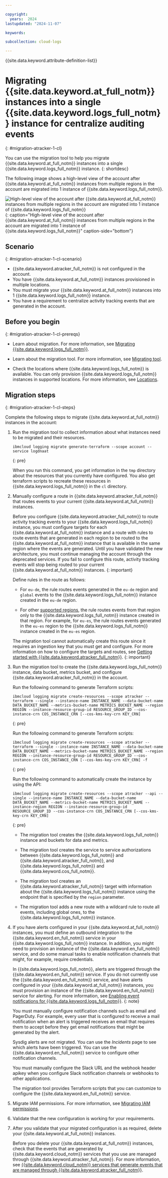 ```yaml
---

copyright:
  years:  2024
lastupdated: "2024-11-07"

keywords:

subcollection: cloud-logs

---
```


{{site.data.keyword.attribute-definition-list}}



# Migrating {{site.data.keyword.at_full_notm}} instances into a single {{site.data.keyword.logs_full_notm}} instance for centralize auditing events
{: #migration-atracker-1-cl}

You can use the migration tool to help you migrate {{site.data.keyword.at_full_notm}} instances into a single {{site.data.keyword.logs_full_notm}} instance.
{: shortdesc}

The following image shows a high-level view of the account after {{site.data.keyword.at_full_notm}} instances from multiple regions in the account are migrated into 1 instance of {{site.data.keyword.logs_full_notm}}.

![High-level view of the account after {{site.data.keyword.at_full_notm}} instances from multiple regions in the account are migrated into 1 instance of {{site.data.keyword.logs_full_notm}}](/images/migration-atracker-central.svg "Account overview of activity tracking event hanlding."){: caption="High-level view of the account after {{site.data.keyword.at_full_notm}} instances from multiple regions in the account are migrated into 1 instance of {{site.data.keyword.logs_full_notm}}" caption-side="bottom"}

## Scenario
{: #migration-atracker-1-cl-scenario}

- {{site.data.keyword.atracker_full_notm}} is not configured in the account.
- You have {{site.data.keyword.at_full_notm}} instances provisioned in multiple locations.
- You must migrate your {{site.data.keyword.at_full_notm}} instances into 1 {{site.data.keyword.logs_full_notm}} instance.
- You have a requirement to centralize activity tracking events that are generated in the account.

## Before you begin
{: #migration-atracker-1-cl-prereqs}

- Learn about migration. For more information, see [Migrating {{site.data.keyword.logs_full_notm}}](/docs/cloud-logs?topic=cloud-logs-migration-intro).

- Learn about the migration tool. For more information, see [Migrating tool](/docs/cloud-logs?topic=cloud-logs-migration-tool).

- Check the locations where {{site.data.keyword.logs_full_notm}} is available. You can only provision {{site.data.keyword.logs_full_notm}} instances in supported locations. For more information, see [Locations](/docs/cloud-logs?topic=cloud-logs-regions).

## Migration steps
{: #migration-atracker-1-cl-steps}

Complete the following steps to migrate {{site.data.keyword.at_full_notm}} instances in the account:

1. Run the migration tool to collect information about what instances need to be migrated and their resources.

    ```text
    ibmcloud logging migrate generate-terraform --scope account --service logdnaat
    ```
    {: pre}

    When you run this command, you get information in the `tmp` directory about the resources that you currently have configured. You also get terraform scripts to recreate these resources in {{site.data.keyword.logs_full_notm}} in the `cl` directory.

2. Manually configure a route in {{site.data.keyword.atracker_full_notm}} that routes events to your current {{site.data.keyword.at_full_notm}} instances.

    Before you configure {{site.data.keyword.atracker_full_notm}} to route activity tracking events to your {{site.data.keyword.logs_full_notm}} instance, you must configure targets for each {{site.data.keyword.at_full_notm}} instance and a route with rules to route events that are generated in each region to be routed to the {{site.data.keyword.at_full_notm}} instance that is available in the same region where the events are generated. Until you have validated the new architecture, you must continue managing the account through the deprecated services. If you fail to configure this route, activity tracking events will stop being routed to your current {{site.data.keyword.at_full_notm}} instances. {: important}

    Define rules in the route as follows:

    - For `eu-de`, the rule routes events generated in the `eu-de` region and `global` events to the {{site.data.keyword.logs_full_notm}} instance created in the `eu-de` region.

    - For other [supported regions](/docs/atracker?topic=atracker-regions), the rule routes events from that region only to the {{site.data.keyword.logs_full_notm}} instance created in that region. For example, for `eu-es`, the rule routes events generated in the `eu-es` region to the {{site.data.keyword.logs_full_notm}} instance created in the `eu-es` region.

    The migration tool cannot automatically create this route since it requires an ingestion key that you must get and configure. For more information on how to configure the targets and routes, see [Getting started with {{site.data.keyword.atracker_full_notm}}](/docs/atracker?topic=atracker-getting-started).
    {: important}

3. Run the migration tool to create the {{site.data.keyword.logs_full_notm}} instance, data bucket, metrics bucket, and configure {{site.data.keyword.atracker_full_notm}} in the account.

    Run the following command to generate Terraform scripts:

    ```text
    ibmcloud logging migrate create-resources --scope atracker --terraform --single --instance-name INSTANCE_NAME --data-bucket-name DATA_BUCKET_NAME --metrics-bucket-name METRICS_BUCKET_NAME --region REGION --instance-resource-group-id RESOURCE_GROUP_ID --cos-instance-crn COS_INSTANCE_CRN [--cos-kms-key-crn KEY_CRN]
    ```
    {: pre}

    Run the following command to generate Terraform scripts:

    ```text
    ibmcloud logging migrate create-resources --scope atracker --terraform --single --instance-name INSTANCE_NAME --data-bucket-name DATA_BUCKET_NAME --metrics-bucket-name METRICS_BUCKET_NAME --region REGION --instance-resource-group-id RESOURCE_GROUP_ID --cos-instance-crn COS_INSTANCE_CRN [--cos-kms-key-crn KEY_CRN] -f
    ```
    {: pre}

    Run the following command to automatically create the instance by using the API:

    ```text
    ibmcloud logging migrate create-resources --scope atracker --api --single --instance-name INSTANCE_NAME --data-bucket-name DATA_BUCKET_NAME --metrics-bucket-name METRICS_BUCKET_NAME --instance-region REGION --instance-resource-group-id RESOURCE_GROUP_ID --cos-instance-crn COS_INSTANCE_CRN [--cos-kms-key-crn KEY_CRN]
    ```
    {: pre}

    - The migration tool creates the {{site.data.keyword.logs_full_notm}} instance and buckets for data and metrics.

    - The migration tool creates the service to service authorizations between {{site.data.keyword.logs_full_notm}} and {{site.data.keyword.atracker_full_notm}}, and {{site.data.keyword.logs_full_notm}} and {{site.data.keyword.cos_full_notm}}.

    - The migration tool creates an {{site.data.keyword.atracker_full_notm}} target with information about the {{site.data.keyword.logs_full_notm}} instance using the endpoint that is specified by the `region` parameter.

    - The migration tool adds a new route with a wildcard rule to route all events, including global ones, to the {{site.data.keyword.logs_full_notm}} instance.

4. If you have alerts configured in your {{site.data.keyword.at_full_notm}} instances, you must define an outbound integration to the {{site.data.keyword.en_full_notm}} service in your {{site.data.keyword.logs_full_notm}} instance. In addition, you might need to provision an instance of the {{site.data.keyword.en_full_notm}} service, and do some manual tasks to enable notification channels that might, for example, require credentials.

    In {{site.data.keyword.logs_full_notm}}, alerts are triggered through the {{site.data.keyword.en_full_notm}} service. If you do not currently use the {{site.data.keyword.en_full_notm}} service, and have alerts configured in your {{site.data.keyword.at_full_notm}} instances, you must provision an instance of the {{site.data.keyword.en_full_notm}} service for alerting. For more information, see [Enabling event notifications for {{site.data.keyword.logs_full_notm}}](/docs/cloud-logs?topic=cloud-logs-event-notifications-events).
    {: note}

    You must manually configure notification channels such as email and PagerDuty. For example, every user that is configured to receive a mail notification when an alert is triggered receives an email that requires them to accept before they get email notifications that might be generated by the alert.

    Sysdig alerts are not migrated. You can use the *Incidents* page to see which alerts have been triggered. You can use the {{site.data.keyword.en_full_notm}} service to configure other notification channels.

    You must manually configure the Slack URL and the webhook header apikey when you configure Slack notification channels or webhooks to other applications.

    The migration tool provides Terraform scripts that you can customize to configure the {{site.data.keyword.en_full_notm}} service.

5. Migrate IAM permissions. For more information, see [Migrating IAM permissions](/docs/cloud-logs?topic=cloud-logs-migration-iam).

6. Validate that the new configuration is working for your requirements.

7. After you validate that your migrated configuration is as required, delete your {{site.data.keyword.at_full_notm}} instances.

    Before you delete your {{site.data.keyword.at_full_notm}} instances, check that the events that are generated by {{site.data.keyword.cloud_notm}} services that you use are managed through {{site.data.keyword.atracker_full_notm}}. For more information, see [{{site.data.keyword.cloud_notm}} services that generate events that are managed through {{site.data.keyword.atracker_full_notm}}](/docs/atracker?topic=atracker-cloud_services_atracker).
